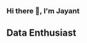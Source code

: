 ### Hi there 👋, I'm Jayant

## Data Enthusiast

<!--
**Jayant-Projects/Jayant-Projects** is a ✨ _special_ ✨ repository because its `README.md` (this file) appears on your GitHub profile.

Here are some ideas to get you started:

* 🔭 I’m currently working on ...
. 🌱 I’m currently learning Power BI, Excel, My SQL, Python
- 👯 I’m looking to collaborate on ...
- 🤔 I’m looking for help with ...
- 💬 Ask me about ...
 📫 How to reach me: analytics.jayant@gmail.com
- 😄 Pronouns: ...
- ⚡ Fun fact: A mechanical engineer & Defence Aspirant turned into an IT Professional
-->
